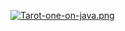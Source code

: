 [![Tarot-one-on-java.png](https://i.postimg.cc/j2KZmsW6/Tarot-one-on-java.png)](https://postimg.cc/MMP7jJmX)
